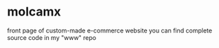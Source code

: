 # molcamx
front page of custom-made e-commerce website you can find complete source code in my "www" repo
